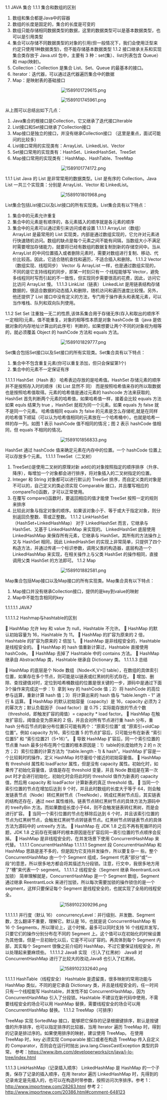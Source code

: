

1.1	JAVA 集合 
1.1.1	集合和数组的区别
1.	数组和集合都是Java中的容器
2.	数组的长度是固定的，集合的长度是可变的
3.	数组只能存储相同数据类型的数据，这里的数据类型可以是基本数据类型，也可以是引用类型
4.	集合可以存储不同数据类型的对象的引用(但一般情况下，我们会使用泛型来约定只使用1种数据类型)，但不能存储基本数据类型
1.1.2	接口继承关系和实现 
集合类存放于 Java.util 包中，主要有 3 种：set(集）、list(列表包含 Queue）和 map(映射)。 
1.	Collection：Collection 是集合 List、Set、Queue 的最基本的接口。 
2.	Iterator：迭代器，可以通过迭代器遍历集合中的数据 
3.	Map：是映射表的基础接口 
<div align=center>

![1589101729615.png](..\images\1589101729615.png)

</div>

<div align=center>

![1589101745961.png](..\images\1589101745961.png)

</div>


从上图可以总结出如下几点：
1.	Java集合的根接口是Collection，它又继承了迭代接口Iterable
2.	List接口和Set接口继承了Collection接口
3.	Map接口是独立的接口，并没有继承Collection接口 （这里是重点，面试可能问的比较多）
4.	List接口常用的实现类有：ArrayList、LinkedList、Vector
5.	Set接口常用的实现类有：HashSet、LinkedHashSet、TreeSet
6.	Map接口常用的实现类有：HashMap、HashTable、TreeMap
<div align=center>

![1589101774172.png](..\images\1589101774172.png)

</div>

1.1.1	List 
Java 的 List 是非常常用的数据类型。List 是有序的 Collection。Java List 一共三个实现类：分别是 ArrayList、Vector 和 LinkedList。 
<div align=center>

![1589101801968.png](..\images\1589101801968.png)

</div>

List集合包括List接口以及List接口的所有实现类。List集合具有以下特点：
1.	集合中的元素允许重复
2.	集合中的元素是有顺序的，各元素插入的顺序就是各元素的顺序
3.	集合中的元素可以通过索引来访问或者设置
1.1.1.1	ArrayList（数组） 
ArrayList 是最常用的 List 实现类，内部是通过数组实现的，它允许对元素进行快速随机访问。数组的缺点是每个元素之间不能有间隔，当数组大小不满足时需要增加存储能力，就要将已经有数组的数据复制到新的存储空间中。当从 ArrayList 的中间位置插入或者删除元素时，需要对数组进行复制、移动、代价比较高。因此，它适合随机查找和遍历，不适合插入和删除。 
1.1.1.2	Vector（数组实现、线程同步） 
Vector 与 ArrayList 一样，也是通过数组实现的，不同的是它支持线程的同步，即某一时刻只有一
个线程能够写 Vector，避免多线程同时写而引起的不一致性，但实现同步需要很高的花费，因此，访问它比访问 ArrayList 慢。 
1.1.1.3	LinkList（链表） 
LinkedList 是用链表结构存储数据的，很适合数据的动态插入和删除，随机访问和遍历速度比较慢。另外，他还提供了 List 接口中没有定义的方法，专门用于操作表头和表尾元素，可以当作堆栈、队列和双向队列使用。 
 
1.1.2	Set 
Set 注重独一无二的性质,该体系集合用于存储无序(存入和取出的顺序不一定相同)元素，值不能重复。对象的相等性本质是对象 hashCode 值（java 是依据对象的内存地址计算出的此序号）判断的，如果想要让两个不同的对象视为相等的，就必须覆盖 Object 的 hashCode 方法和 equals 方法。 
<div align=center>

![1589101829777.png](..\images\1589101829777.png)

</div>

Set集合包括Set接口以及Set接口的所有实现类。Set集合具有以下特点：
1.	集合中不包含重复元素(你可以重复添加，但只会保留第1个)
2.	集合中的元素不一定保证有序

1.1.1.1	HashSet（Hash 表） 
哈希表边存放的是哈希值。HashSet 存储元素的顺序并不是按照存入时的顺序（和 List 显然不
同） 而是按照哈希值来存的所以取数据也是按照哈希值取得。元素的哈希值是通过元素的
hashcode 方法来获取的, HashSet 首先判断两个元素的哈希值，如果哈希值一样，接着会比较
equals 方法 如果 equls 结果为 true ，HashSet 就视为同一个元素。如果 equals 为 false 就不是同一个元素。 
哈希值相同 equals 为 false 的元素是怎么存储呢,就是在同样的哈希值下顺延（可以认为哈希值相同的元素放在一个哈希桶中）。也就是哈希一样的存一列。如图 1 表示 hashCode 值不相同的情况；图 2 表示 hashCode 值相同，但 equals 不相同的情况。 
<div align=center>

![1589101856833.png](..\images\1589101856833.png)

</div>

HashSet 通过 hashCode 值来确定元素在内存中的位置。一个 hashCode 位置上可以存放多个元素。 
1.1.1.1	TreeSet（二叉树） 
1.	TreeSet()是使用二叉树的原理对新 add()的对象按照指定的顺序排序（升序、降序），每增加一个对象都会进行排序，将对象插入的二叉树指定的位置。 
2.	Integer 和 String 对象都可以进行默认的 TreeSet 排序，而自定义类的对象是不可以的，自己定义的类必须实现 Comparable 接口，并且覆写相应的 compareTo()函数，才可以正常使用。 
3.	在覆写 compare()函数时，要返回相应的值才能使 TreeSet 按照一定的规则来排序 
4.	比较此对象与指定对象的顺序。如果该对象小于、等于或大于指定对象，则分别返回负整数、零或正整数。 
1.1.1.2	LinkHashSet（HashSet+LinkedHashMap） 
对于 LinkedHashSet 而言，它继承与 HashSet、又基于 LinkedHashMap 来实现的。
LinkedHashSet 底层使用 LinkedHashMap 来保存所有元素，它继承与 HashSet，其所有的方法操作上又与 HashSet 相同，因此 LinkedHashSet 的实现上非常简单，只提供了四个构造方法，并通过传递一个标识参数，调用父类的构造器，底层构造一个 LinkedHashMap 来实现，在相关操作上与父类 HashSet 的操作相同，直接调用父类 HashSet 的方法即可。 
1.1.2	Map 
<div align=center>

![1589101882581.png](..\images\1589101882581.png)

</div>


Map集合包括Map接口以及Map接口的所有实现类。Map集合具有以下特点：
1.	Map接口并没有继承Collection接口，提供的是key到value的映射
2.	Map中不能包含相同的key



1.1.1.1.1	JAVA7


 












1.1.1.1.2	Hashmap与hashtable的区别

	HashMap 允许 key 和 value 为 null，Hashtable 不允许。
	HashMap 的默认初始容量为 16，Hashtable 为 11。
	HashMap 的扩容为原来的 2 倍，Hashtable 的扩容为原来的 2 倍加 1。
	HashMap 是非线程安全的，Hashtable是线程安全的。
	HashMap 的 hash 值重新计算过，Hashtable 直接使用 hashCode。
	HashMap 去掉了 Hashtable 中的 contains 方法。
	HashMap 继承自 AbstractMap 类，Hashtable 继承自 Dictionary 类。
1.1.1.1.3	总结

	HashMap 的底层是个 Node 数组（Node<K,V>[] table），在数组的具体索引位置，如果存在多个节点，则可能是以链表或红黑树的形式存在。
	增加、删除、查找键值对时，定位到哈希桶数组的位置是很关键的一步，源码中是通过下面3个操作来完成这一步：1）拿到 key 的 hashCode 值；2）将 hashCode 的高位参与运算，重新计算 hash 值；3）将计算出来的 hash 值与 “table.length - 1” 进行 & 运算。
	HashMap 的默认初始容量（capacity）是 16，capacity 必须为 2 的幂次方；默认负载因子（load factor）是 0.75；实际能存放的节点个数（threshold，即触发扩容的阈值）= capacity * load factor。
	HashMap 在触发扩容后，阈值会变为原来的 2 倍，并且会对所有节点进行重 hash 分布，重 hash 分布后节点的新分布位置只可能有两个：“原索引位置” 或 “原索引+oldCap位置”。例如 capacity 为16，索引位置 5 的节点扩容后，只可能分布在新表 “索引位置5” 和 “索引位置21（5+16）”。
	导致 HashMap 扩容后，同一个索引位置的节点重 hash 最多分布在两个位置的根本原因是：1）table的长度始终为 2 的 n 次方；2）索引位置的计算方法为 “(table.length - 1) & hash”。HashMap 扩容是一个比较耗时的操作，定义 HashMap 时尽量给个接近的初始容量值。
	HashMap 有 threshold 属性和 loadFactor 属性，但是没有 capacity 属性。初始化时，如果传了初始化容量值，该值是存在 threshold 变量，并且 Node 数组是在第一次 put 时才会进行初始化，初始化时会将此时的 threshold 值作为新表的 capacity 值，然后用 capacity 和 loadFactor 计算新表的真正 threshold 值。
	当同一个索引位置的节点在增加后达到 9 个时，并且此时数组的长度大于等于 64，则会触发链表节点（Node）转红黑树节点（TreeNode），转成红黑树节点后，其实链表的结构还存在，通过 next 属性维持。链表节点转红黑树节点的具体方法为源码中的 treeifyBin 方法。而如果数组长度小于64，则不会触发链表转红黑树，而是会进行扩容。
	当同一个索引位置的节点在移除后达到 6 个时，并且该索引位置的节点为红黑树节点，会触发红黑树节点转链表节点。红黑树节点转链表节点的具体方法为源码中的 untreeify 方法。
	HashMap 在 JDK 1.8 之后不再有死循环的问题，JDK 1.8 之前存在死循环的根本原因是在扩容后同一索引位置的节点顺序会反掉。
	HashMap 是非线程安全的，在并发场景下使用 ConcurrentHashMap 来代替。
1.1.1.1	ConcurrentHashMap 
1.1.1.1.1	Segment 段 
ConcurrentHashMap 和 HashMap 思路是差不多的，但是因为它支持并发操作，所以要复杂一
些。整个 ConcurrentHashMap 由一个个 Segment 组成，Segment 代表”部分“或”一段“的意思，所以很多地方都会将其描述为分段锁。注意，行文中，我很多地方用了“槽”来代表一个 segment。 
1.1.1.1.2	线程安全（Segment 继承 ReentrantLock 加锁）
简单理解就是，ConcurrentHashMap 是一个 Segment 数组，Segment 通过继承 
ReentrantLock 来进行加锁，所以每次需要加锁的操作锁住的是一个 segment，这样只要保证每个 Segment 是线程安全的，也就实现了全局的线程安全。 
<div align=center>

![1589102309296.png](..\images\1589102309296.png)

</div>

 
1.1.1.1.1	并行度（默认 16） 
concurrencyLevel：并行级别、并发数、Segment 数，怎么翻译不重要，理解它。默认是 16，也就是说 ConcurrentHashMap 有 16 个 Segments，所以理论上，这个时候，最多可以同时支持 16 个线程并发写，只要它们的操作分别分布在不同的 Segment 上。这个值可以在初始化的时候设置为其他值，但是一旦初始化以后，它是不可以扩容的。再具体到每个 Segment 内部，其实每个 Segment 很像之前介绍的 HashMap，不过它要保证线程安全，所以处理起来要麻烦些。 
1.1.1.1.2	Java8 实现 （引入了红黑树） 
Java8 对 ConcurrentHashMap 进行了比较大的改动,Java8 也引入了红黑树。 
<div align=center>

![1589102332640.png](..\images\1589102332640.png)

</div>

1.1.1.1	HashTable（线程安全） 
Hashtable 是遗留类，很多映射的常用功能与 HashMap 类似，不同的是它承自 Dictionary 类，并且是线程安全的，任一时间只有一个线程能写 Hashtable，并发性不如 ConcurrentHashMap，因为 ConcurrentHashMap 引入了分段锁。Hashtable 不建议在新代码中使用，不需要线程安全的场合可以用 HashMap 替换，需要线程安全的场合可以用 ConcurrentHashMap 替换。 
1.1.1.2	TreeMap（可排序） 
 
TreeMap 实现 SortedMap 接口，能够把它保存的记录根据键排序，默认是按键值的升序排序，也可以指定排序的比较器，当用 Iterator 遍历 TreeMap 时，得到的记录是排过序的。如果使用排序的映射，建议使用 TreeMap。 
在使用 TreeMap 时，key 必须实现 Comparable 接口或者在构造 TreeMap 传入自定义的
Comparator，否则会在运行时抛出 java.lang.ClassCastException 类型的异常。 
参考：https://www.ibm.com/developerworks/cn/java/j-lo-tree/index.html 
 
1.1.1.3	LinkHashMap（记录插入顺序） 
LinkedHashMap 是 HashMap 的一个子类，保存了记录的插入顺序，在用 Iterator 遍历 LinkedHashMap 时，先得到的记录肯定是先插入的，也可以在构造时带参数，按照访问次序排序。参考 1：http://www.importnew.com/28263.html 
参考 2：http://www.importnew.com/20386.html#comment-648123 
